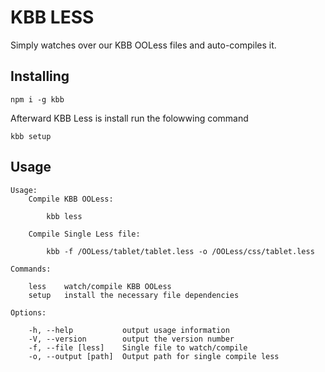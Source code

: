 # KBB LESS

Simply watches over our KBB OOLess files and auto-compiles it.

## Installing

```
npm i -g kbb
```

Afterward KBB Less is install run the folowwing command

```
kbb setup
```

## Usage

```
Usage: 
    Compile KBB OOLess:
        
        kbb less

    Compile Single Less file:
        
        kbb -f /OOLess/tablet/tablet.less -o /OOLess/css/tablet.less 

Commands:

    less    watch/compile KBB OOLess
    setup   install the necessary file dependencies

Options:

    -h, --help           output usage information
    -V, --version        output the version number
    -f, --file [less]    Single file to watch/compile
    -o, --output [path]  Output path for single compile less
```